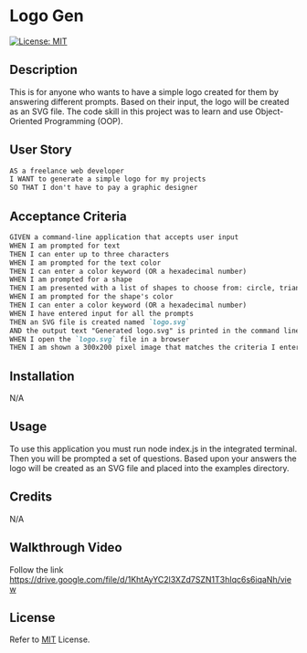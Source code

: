# Logo Gen
[![License: MIT](https://img.shields.io/badge/License-MIT-yellow.svg)](https://opensource.org/licenses/MIT)

## Description
This is for anyone who wants to have a simple logo created for them by answering different prompts. Based on their input, the logo will be created as an SVG file. The code skill in this project was to learn and use Object-Oriented Programming (OOP).

## User Story

```md
AS a freelance web developer
I WANT to generate a simple logo for my projects
SO THAT I don't have to pay a graphic designer
```

## Acceptance Criteria

```md
GIVEN a command-line application that accepts user input
WHEN I am prompted for text
THEN I can enter up to three characters
WHEN I am prompted for the text color
THEN I can enter a color keyword (OR a hexadecimal number)
WHEN I am prompted for a shape
THEN I am presented with a list of shapes to choose from: circle, triangle, and square
WHEN I am prompted for the shape's color
THEN I can enter a color keyword (OR a hexadecimal number)
WHEN I have entered input for all the prompts
THEN an SVG file is created named `logo.svg`
AND the output text "Generated logo.svg" is printed in the command line
WHEN I open the `logo.svg` file in a browser
THEN I am shown a 300x200 pixel image that matches the criteria I entered
```

## Installation
N/A

## Usage
To use this application you must run node index.js in the integrated terminal. Then you will be prompted a set of questions. Based upon your answers the logo will be created as an SVG file and placed into the examples directory.

## Credits
N/A

## Walkthrough Video
Follow the link https://drive.google.com/file/d/1KhtAyYC2l3XZd7SZN1T3hIqc6s6iqaNh/view

## License
Refer to [MIT](https://opensource.org/licenses/MIT) License.
